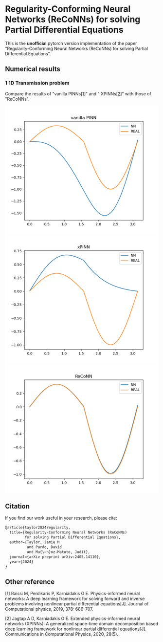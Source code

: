 # Regularity-Conforming Neural Networks (ReCoNNs) for solving Partial Differential Equations

This is the **unofficial** pytorch version implementation of the paper "Regularity-Conforming Neural Networks (ReCoNNs)
for
solving Partial Differential Equations".

## Numerical results

### 1 1D Transmission problem

Compare the results of "vanilla PINNs[[1]](https://doi.org/10.1016/j.jcp.2018.10.045)" and "
XPINNs[[2]](https://doi.org/10.4208/cicp.OA-2020-0164)" with those of "ReCoNNs".

![PINN](./assets/1D_case/PINN.png)
![xPINN](./assets/1D_case/xPINN.png)
![ReCoNN](./assets/1D_case/ReCoNN.png)

## Citation

If you find our work useful in your research, please cite:

```
@article{taylor2024regularity,
  title={Regularity-Conforming Neural Networks (ReCoNNs) 
         for solving Partial Differential Equations},
  author={Taylor, Jamie M 
          and Pardo, David 
          and Mu{\~n}oz-Matute, Judit},
  journal={arXiv preprint arXiv:2405.14110},
  year={2024}
}
```

## Other reference

[1] Raissi M, Perdikaris P, Karniadakis G E. Physics-informed neural networks: A deep learning framework for solving
forward and inverse problems involving nonlinear partial differential equations[J]. Journal of Computational physics,
2019, 378: 686-707.

[2] Jagtap A D, Karniadakis G E. Extended physics-informed neural networks (XPINNs): A generalized space-time domain
decomposition based deep learning framework for nonlinear partial differential equations[J]. Communications in
Computational Physics, 2020, 28(5).